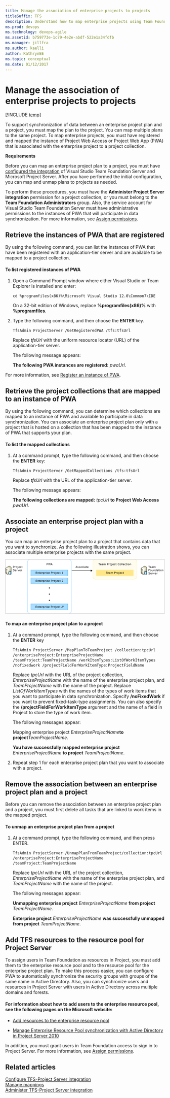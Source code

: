 ```yaml
---
title: Manage the association of enterprise projects to projects
titleSuffix: TFS 
description: Understand how to map enterprise projects using Team Foundation Server & Project Server 
ms.prod: devops
ms.technology: devops-agile
ms.assetid: b759773e-1c79-4e2e-abdf-522e1a34fdfb
ms.manager: jillfra
ms.author: kaelli
author: KathrynEE
ms.topic: conceptual
ms.date: 01/12/2017
---
```


# Manage the association of enterprise projects to projects

[!INCLUDE [temp](../../_shared/tfs-ps-sync-header.md)]

<a name="Top"></a> To support synchronization of data between an enterprise project plan and a project, you must map the plan to the project. You can map multiple plans to the same project. To map enterprise projects, you must have registered and mapped the instance of Project Web Access or Project Web App (PWA) that is associated with the enterprise project to a project collection.  
  
 **Requirements**  
  
 Before you can map an enterprise project plan to a project, you must have [configured the integration](configure-tfs-project-server-integration.md) of Visual Studio Team Foundation Server and Microsoft Project Server. After you have performed the initial configuration, you can map and unmap plans to projects as needed.  
  
 To perform these procedures, you must have the **Administer Project Server integration** permission for a project collection, or you must belong to the **Team Foundation Administrators**  group. Also, the service account for Visual Studio Team Foundation Server must have administrative permissions to the instances of PWA that will participate in data synchronization. For more information, see [Assign permissions](assign-permissions-support-tfs-project-server-integration.md).  
  
##  <a name="GetRegisteredPWAs"></a> Retrieve the instances of PWA that are registered  
 By using the following command, you can list the instances of PWA that have been registered with an application-tier server and are available to be mapped to a project collection.  
  
#### To list registered instances of PWA  
  
1.  Open a Command Prompt window where either Visual Studio or Team Explorer is installed and enter:  
  
    ```  
    cd %programfiles(x86)%\Microsoft Visual Studio 12.0\Common7\IDE  
    ```  
  
     On a 32-bit edition of Windows, replace **%programfiles(x86)%** with **%programfiles**.  
  
2.  Type the following command, and then choose the **ENTER** key.  
  
    ```  
    TfsAdmin ProjectServer /GetRegisteredPWA /tfs:tfsUrl  
    ```  
  
     Replace *tfsUrl* with the uniform resource locator (URL) of the application-tier server.  
  
     The following message appears:  
  
     **The following PWA instances are registered:** *pwaUrl*.  
  
 For more information, see [Register an instance of PWA](register-pwa.md).  
  
##  <a name="GetMappedPWAs"></a> Retrieve the project collections that are mapped to an instance of PWA  
 By using the following command, you can determine which collections are mapped to an instance of PWA and available to participate in data synchronization. You can associate an enterprise project plan only with a project that is hosted on a collection that has been mapped to the instance of PWA that supports your plan.  
  
#### To list the mapped collections  
  
1.  At a command prompt, type the following command, and then choose the **ENTER** key:  
  
    ```  
    TfsAdmin ProjectServer /GetMappedCollections /tfs:tfsUrl  
    ```  
  
     Replace *tfsUrl* with the URL of the application-tier server.  
  
     The following message appears:  
  
     **The following collections are mapped:** *tpcUrl* **to Project Web Access** *pwaUrl*.  
  
##  <a name="MapPlanToProject"></a> Associate an enterprise project plan with a project  
 You can map an enterprise project plan to a project that contains data that you want to synchronize. As the following illustration shows, you can associate multiple enterprise projects with the same project.  
  
 ![Associate enterprise projects with a project](_img/pstfs_associateeptotp.png "PSTFS_AssociateEPtoTP")  
  
#### To map an enterprise project plan to a project  
  
1.  At a command prompt, type the following command, and then choose the **ENTER** key  
  
    ```  
    TfsAdmin ProjectServer /MapPlanToTeamProject /collection:tpcUrl /enterpriseProject:EnterpriseProjectName /teamProject:TeamProjectName /workItemTypes:ListOfWorkItemTypes /nofixedwork /projectFieldForWorkItemType:ProjectFieldName  
    ```  
  
     Replace *tpcUrl* with the URL of the project collection, *EnterpriseProjectName* with the name of the enterprise project plan, and *TeamProjectName* with the name of the project. Replace *ListOfWorkItemTypes* with the names of the types of work items that you want to participate in data synchronization. Specify **/noFixedWork** if you want to prevent fixed-task-type assignments. You can also specify the **/projectFieldForWorkItemType** argument and the name of a field in Project to store the type of work item.  
  
     The following messages appear:  
  
     Mapping enterprise project *EnterpriseProjectName***to project***TeamProjectName*.  
  
     **You have successfully mapped enterprise project** *EnterpriseProjectName* **to project** *TeamProjectName*.  
  
2.  Repeat step 1 for each enterprise project plan that you want to associate with a project.  
  
##  <a name="UnmapPlanFromProject"></a> Remove the association between an enterprise project plan and a project  
 Before you can remove the association between an enterprise project plan and a project, you must first delete all tasks that are linked to work items in the mapped project.  
  
#### To unmap an enterprise project plan from a project  
  
1.  At a command prompt, type the following command, and then press ENTER.  
  
    ```  
    TfsAdmin ProjectServer /UnmapPlanFromTeamProject/collection:tpcUrl /enterpriseProject:EnterpriseProjectName /teamProject:TeamProjectName  
    ```  
  
     Replace *tpcUrl* with the URL of the project collection, *EnterpriseProjectName* with the name of the enterprise project plan, and *TeamProjectName* with the name of the project.  
  
     The following messages appear:  
  
     **Unmapping enterprise project** *EnterpriseProjectName* **from project** *TeamProjectName*.  
  
     **Enterprise project** *EnterpriseProjectName* **was successfully unmapped from project** *TeamProjectName*.  
  
##  <a name="ResourcePool"></a> Add TFS resources to the resource pool for Project Server  
 To assign users in Team Foundation as resources in Project, you must add them to the enterprise resource pool and to the resource pool for the enterprise project plan. To make this process easier, you can configure PWA to automatically synchronize the security groups with groups of the same name in Active Directory. Also, you can synchronize users and resources in Project Server with users in Active Directory across multiple domains and forests.  
  
#### For information about how to add users to the enterprise resource pool, see the following pages on the Microsoft website:  
  
-   [Add resources to the enterprise resource pool](http://go.microsoft.com/fwlink/?LinkId=203356)  
  
-   [Manage Enterprise Resource Pool synchronization with Active Directory in Project Server 2010](http://go.microsoft.com/fwlink/?LinkId=203359)  
  
 In addition, you must grant users in Team Foundation access to sign in to Project Server. For more information, see [Assign permissions](assign-permissions-support-tfs-project-server-integration.md).  
  
## Related articles  
 [Configure TFS-Project Server integration](configure-tfs-project-server-integration.md)   
 [Manage mappings](manage-mappings-enterprise-project-team-project.md)   
 [Administer TFS-Project Server integration](administrate-integration-tfs-project-server.md)